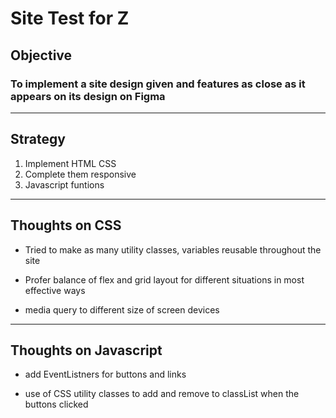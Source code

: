 # Site Test for Z

## Objective

### To implement a site design given and features as close as it appears on its design on Figma

---

## Strategy
1. Implement HTML CSS
2. Complete them responsive
3. Javascript funtions

---
## Thoughts on CSS
- Tried to make as many utility classes, variables reusable throughout the site

- Profer balance of flex and grid layout for different situations in most effective ways

- media query to different size of screen devices
---

## Thoughts on Javascript
- add EventListners for buttons and links

- use of CSS utility classes to add and remove to classList when the buttons clicked


